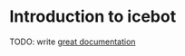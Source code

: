 # Introduction to icebot

TODO: write [great documentation](http://jacobian.org/writing/what-to-write/)
